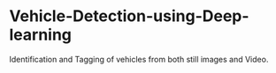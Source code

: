 # Vehicle-Detection-using-Deep-learning
Identification and Tagging of vehicles from both still images and Video. 
